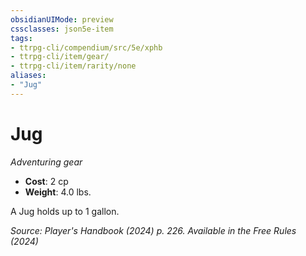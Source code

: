 ```yaml
---
obsidianUIMode: preview
cssclasses: json5e-item
tags:
- ttrpg-cli/compendium/src/5e/xphb
- ttrpg-cli/item/gear/
- ttrpg-cli/item/rarity/none
aliases: 
- "Jug"
---
```

# Jug
*Adventuring gear*  


- **Cost**: 2 cp
- **Weight**: 4.0 lbs.

A Jug holds up to 1 gallon.

*Source: Player's Handbook (2024) p. 226. Available in the Free Rules (2024)*